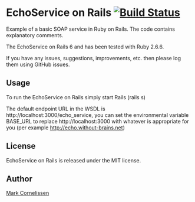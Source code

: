 EchoService on Rails [![Build Status](https://secure.travis-ci.org/mrkcor/echo_service_rails.png)](http://travis-ci.org/mrkcor/echo_service_rails)
==============
Example of a basic SOAP service in Ruby on Rails. The code contains explanatory comments.

The EchoService on Rails 6 and has been tested with Ruby 2.6.6. 

If you have any issues, suggestions, improvements, etc. then please log them using GitHub issues.

Usage
-----
To run the EchoService on Rails simply start Rails (rails s)

The default endpoint URL in the WSDL is http://localhost:3000/echo\_service, you can set the environmental variable BASE\_URL to replace http://localhost:3000 with whatever is appropriate for you (per example http://echo.without-brains.net)

License
-------
EchoService on Rails is released under the MIT license.

Author
------
[Mark Cornelissen](https://github.com/mrkcor)

